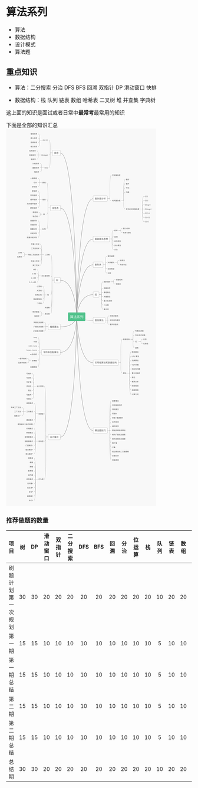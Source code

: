 # 算法系列
- 算法
- 数据结构
- 设计模式
- 算法题
## 重点知识

- 算法：二分搜索 分治 DFS BFS 回溯 双指针 DP 滑动窗口 快排

- 数据结构：栈 队列 链表 数组 哈希表 二叉树 堆 并查集 字典树

这上面的知识是面试或者日常中**最常考**最常用的知识

下面是全部的知识汇总
![p](./算法系列.png)

### 推荐做题的数量
|**项目**|树|DP|滑动窗口|双指针|二分搜索|DFS|BFS|回溯|分治|位运算|栈|队列|链表|数组|哈希表|堆|并查集|字典树|排序|数学|图|其它|
|:---:|:---:|:---:|:---:|:---:|:---:|:---:|:---:|:---:|:---:|:---:|:---:|:---:|:---:|:---:|:---:|:---:|:---:|:---:|:---:|:---:|:---:|:---:|
|刷题计划第一次规划|30|30|20|20|20|20|20|20|20|20|20|10|20|20|20|20|20|10|10|20|10|20|
|第一期|15|15|10|10|10|10|10|10|10|10|10|5|10| 10|10|10|10|5|5 |10 |10|5|10 |
|第一期总结|15|15|10|10|10|10|10|10|10|10|10|5|10| 10|10|10|10|5|5 |10 |10|5|10 |
|第二期|15|15|10|10|10|10|10|10|10|10|10|5|10| 10|10|10|10|5|5 |10 |10|5|10 |
|第二期总结|15|15|10|10|10|10|10|10|10|10|10|5|10| 10|10|10|10|5|5 |10 |10|5|10 |
|总结期|30|30|20|20|20|20|20|20|20|20|20|10|20|20|20|20|20|10|10|20|10|20|
